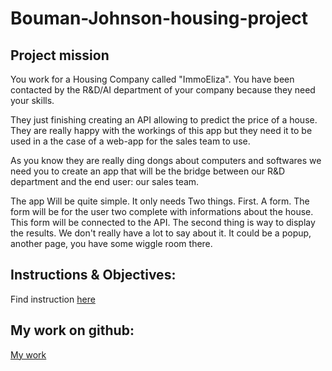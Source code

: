 # Bouman-Johnson-housing-project

## Project mission
You work for a Housing Company called "ImmoEliza". You have been contacted by the R&D/AI department of your company because they need your skills.

They just finishing creating an API allowing to predict the price of a house. They are really happy with the workings of this app but they need it to be used in a the case of a web-app for the sales team to use.

As you know they are really ding dongs about computers and softwares we need you to create an app that will be the bridge between our R&D department and the end user: our sales team.

The app Will be quite simple. It only needs Two things. First. A form. The form will be for the user two complete with informations about the house. This form will be connected to the API. The second thing is way to display the results. We don't really have a lot to say about it. It could be a popup, another page, you have some wiggle room there.

## Instructions & Objectives:

Find instruction [here](https://luisrodrigues8019.github.io/Bouman-Johnson-housing-project/)

## My work on github:

 [My work]()
